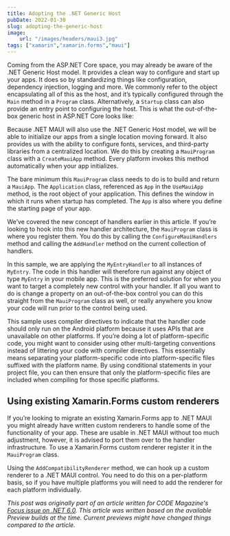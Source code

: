 ```yaml
---
title: Adopting the .NET Generic Host
pubDate: 2022-01-30
slug: adopting-the-generic-host
image:
    url: "/images/headers/maui3.jpg"
tags: ["xamarin","xamarin.forms","maui"]
---
```


Coming from the ASP.NET Core space, you may already be aware of the .NET Generic Host model. It provides a clean way to configure and start up your apps. It does so by standardizing things like configuration, dependency injection, logging and more. We commonly refer to the object encapsulating all of this as the host, and it’s typically configured through the `Main` method in a `Program` class. Alternatively, a `Startup` class can also provide an entry point to configuring the host. This is what the out-of-the-box generic host in ASP.NET Core looks like:

<script src="https://gist.github.com/sthewissen/109473a44ad1451a8ef0eb5ae86eff2d.js"></script>

Because .NET MAUI will also use the .NET Generic Host model, we will be able to initialize our apps from a single location moving forward. It also provides us with the ability to configure fonts, services, and third-party libraries from a centralized location. We do this by creating a `MauiProgram` class with a `CreateMauiApp` method. Every platform invokes this method automatically when your app initializes. 

<script src="https://gist.github.com/sthewissen/417fa7b0aff397b8bb99d2e3bd0f423a.js"></script>

The bare minimum this `MauiProgram` class needs to do is to build and return a `MauiApp`. The `Application` class, referenced as `App` in the `UseMauiApp` method, is the root object of your application. This defines the window in which it runs when startup has completed. The `App` is also where you define the starting page of your app.

<script src="https://gist.github.com/sthewissen/584bbcdbd5ce96e42cea81cd005676de.js"></script>

We’ve covered the new concept of handlers earlier in this article. If you’re looking to hook into this new handler architecture, the `MauiProgram` class is where you register them. You do this by calling the `ConfigureMauiHandlers` method and calling the `AddHandler` method on the current collection of handlers.

<script src="https://gist.github.com/sthewissen/bc3b0457be34c4a7aafa9d09e900e076.js"></script>

In this sample, we are applying the `MyEntryHandler` to all instances of `MyEntry`. The code in this handler will therefore run against any object of type `MyEntry` in your mobile app. This is the preferred solution for when you want to target a completely new control with your handler. If all you want to do is change a property on an out-of-the-box control you can do this straight from the `MauiProgram` class as well, or really anywhere you know your code will run prior to the control being used.

<script src="https://gist.github.com/sthewissen/f79b58fc8815a8988da9d6fe3ead27a5.js"></script>

This sample uses compiler directives to indicate that the handler code should only run on the Android platform because it uses APIs that are unavailable on other platforms. If you’re doing a lot of platform-specific code, you might want to consider using other multi-targeting conventions instead of littering your code with compiler directives. This essentially means separating your platform-specific code into platform-specific files suffixed with the platform name. By using conditional statements in your project file, you can then ensure that only the platform-specific files are included when compiling for those specific platforms.

## Using existing Xamarin.Forms custom renderers

If you’re looking to migrate an existing Xamarin.Forms app to .NET MAUI you might already have written custom renderers to handle some of the functionality of your app. These are usable in .NET MAUI without too much adjustment, however, it is advised to port them over to the handler infrastructure. To use a Xamarin.Forms custom renderer register it in the `MauiProgram` class.

<script src="https://gist.github.com/sthewissen/ea0759f7708f92e8f04821b5be733d3e.js"></script>

Using the `AddCompatibilityRenderer` method, we can hook up a custom renderer to a .NET MAUI control. You need to do this on a per-platform basis, so if you have multiple platforms you will need to add the renderer for each platform individually.

_This post was originally part of an article written for CODE Magazine's [Focus issue on .NET 6.0](https://www.codemag.com/Magazine/Issue/dotnet6). This article was written based on the available Preview builds at the time. Current previews might have changed things compared to the article._